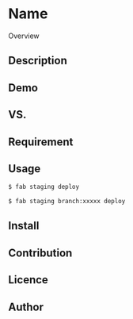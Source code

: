 Name
====

Overview

## Description

## Demo

## VS.

## Requirement

## Usage

```bash
$ fab staging deploy
```

```bash
$ fab staging branch:xxxxx deploy
```

## Install

## Contribution

## Licence

## Author
